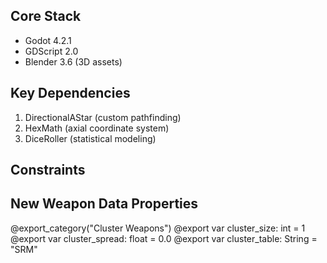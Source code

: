 ## Core Stack
- Godot 4.2.1
- GDScript 2.0
- Blender 3.6 (3D assets)

## Key Dependencies
1. DirectionalAStar (custom pathfinding)
2. HexMath (axial coordinate system)
3. DiceRoller (statistical modeling)

## Constraints


## New Weapon Data Properties
@export_category("Cluster Weapons")
@export var cluster_size: int = 1
@export var cluster_spread: float = 0.0
@export var cluster_table: String = "SRM"